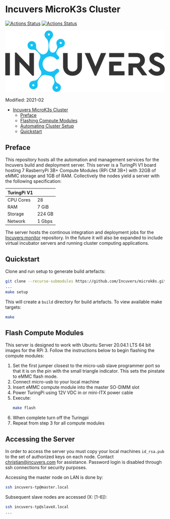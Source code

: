 # Incuvers MicroK3s Cluster
[![Actions Status](https://github.com/Incuvers/microk8s/workflows/yamllint/badge.svg)](https://github.com/Incuvers/microk8s/actions?query=workflow%3Ayamllint) [![Actions Status](https://github.com/Incuvers/microk8s/workflows/shellcheck/badge.svg)](https://github.com/Incuvers/microk8s/actions?query=workflow%3Ashellcheck)

![img](/docs/img/Incuvers-black.png)

Modified: 2021-02

- [Incuvers MicroK3s Cluster](#incuvers-microk3s-cluster)
  - [Preface](#preface)
  - [Flashing Compute Modules](#flash-compute-modules)
  - [Automating Cluster Setup](#automating-cluster-setup)
  - [Quickstart](#quickstart)

## Preface
This repository hosts all the automation and management services for the Incuvers build and deployment server. This server is a TuringPi V1 board hosting 7 RasberryPi 3B+ Compute Modules (RPi CM 3B+) with 32GB of eMMC storage and 1GB of RAM. Collectively the nodes yield a server with the following specification:

| TuringPi V1    ||
|-----------|--------|
| CPU Cores | 28     |
| RAM       | 7 GiB  |
| Storage   | 224 GB |
| Network   | 1 Gbps |

The server hosts the continous integration and deployment jobs for the [Incuvers:monitor](https://github.com/Incuvers/monitor) repository. In the future it will also be expanded to include virtual incubator servers and running cluster computing applications.

## Quickstart
Clone and run setup to generate build artefacts:
```bash
git clone --recurse-submodules https://github.com/Incuvers/microk8s.git
...
make setup
```
This will create a `build` directory for build artefacts. To view available make targets:
```bash
make
```
## Flash Compute Modules
This server is designed to work with Ubuntu Server 20.04.1 LTS 64 bit images for the RPi 3. Follow the instructions below to begin flashing the compute modules:
1. Set the first jumper closest to the micro-usb slave programmer port so that it is on the pin with the small triangle indicator. This sets the pinstate to eMMC flash mode. 
2. Connect micro-usb to your local machine
3. Insert eMMC compute module into the master SO-DIMM slot
4. Power TuringPi using 12V VDC in or mini-ITX power cable
5. Execute:
   ```bash
   make flash
   ```
6. When complete turn off the Turingpi
7. Repeat from step 3 for all compute modules

## Accessing the Server
In order to access the server you must copy your local machines `id_rsa.pub` to the set of authorized keys on each node. Contact christian@incuvers.com for assistance. Password login is disabled through ssh connections for security purposes.

Accessing the master node on LAN is done by:
```bash
ssh incuvers-tp@master.local
```

Subsequent slave nodes are accessed (X: [1-6]):
```bash
ssh incuvers-tp@slaveX.local
...
```

